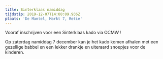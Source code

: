 ```yaml
---
title: Sinterklaas namiddag
tijdstip: 2019-12-07T14:00:09.936Z
plaats: 'De Mantel, Markt 7, Retie'
---
```

Vooraf inschrijven voor een Sinterklaas kado via OCMW !

Op zaterdag namiddag 7 december kan je het kado komen afhalen met een gezellige babbel en een lekker drankje en uiteraard snoepjes voor de kinderen.
